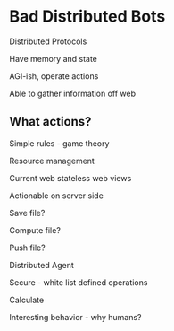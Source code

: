 # Bad Distributed Bots

Distributed Protocols

Have memory and state

AGI-ish, operate actions

Able to gather information off web

## What actions?

Simple rules - game theory

Resource management

Current web stateless web views

Actionable on server side

Save file?

Compute file?

Push file?

Distributed Agent

Secure - white list defined operations

Calculate

Interesting behavior - why humans?

